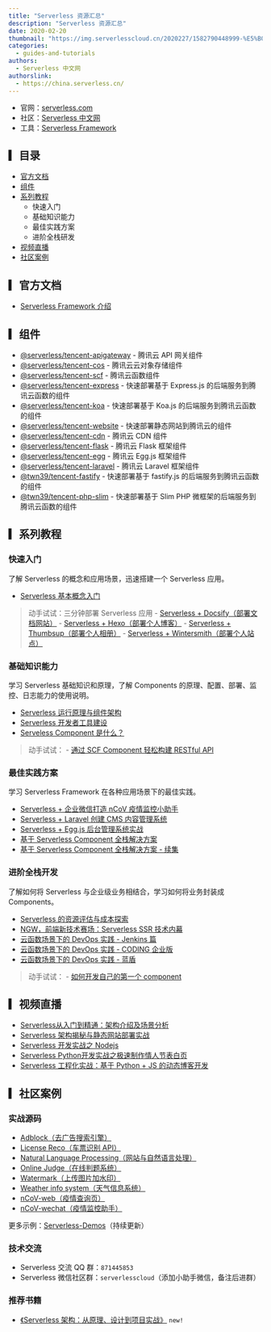 ```yaml
---
title: "Serverless 资源汇总"
description: "Serverless 资源汇总"
date: 2020-02-20
thumbnail: "https://img.serverlesscloud.cn/2020227/1582790448999-%E5%B0%81%E9%9D%A2%E5%9B%BE.jpg"
categories:
  - guides-and-tutorials
authors:
  - Serverless 中文网
authorslink:
  - https://china.serverless.cn/
---
```


- 官网：[serverless.com](https://serverless.com/)
- 社区：[Serverless 中文网](https://china.serverless.cn/)
- 工具：[Serverless Framework](https://cloud.tencent.com/product/sf) 

## ▎目录

- [官方文档](#▎官方文档)
- [组件](#▎组件)
- [系列教程](#▎系列教程)
    - 快速入门
    - 基础知识能力
    - 最佳实践方案
    - 进阶全栈研发
- [视频直播](#▎视频直播)
- [社区案例](#▎社区案例)

## ▎官方文档

- [Serverless Framework 介绍](https://serverless.com/framework/docs/)

## ▎组件

- [@serverless/tencent-apigateway](https://github.com/serverless-components/tencent-apigateway) - 腾讯云 API 网关组件
- [@serverless/tencent-cos](https://github.com/serverless-components/tencent-cos) - 腾讯云云对象存储组件
- [@serverless/tencent-scf](https://github.com/serverless-components/tencent-scf) - 腾讯云函数组件
- [@serverless/tencent-express](https://github.com/serverless-components/tencent-express) - 快速部署基于 Express.js 的后端服务到腾讯云函数的组件
- [@serverless/tencent-koa](https://github.com/serverless-components/tencent-koa) - 快速部署基于 Koa.js 的后端服务到腾讯云函数的组件
- [@serverless/tencent-website](https://github.com/serverless-components/tencent-website) - 快速部署静态网站到腾讯云的组件
- [@serverless/tencent-cdn](https://github.com/serverless-components/tencent-cdn) - 腾讯云 CDN 组件
- [@serverless/tencent-flask](https://github.com/serverless-components/tencent-flask) - 腾讯云 Flask 框架组件
- [@serverless/tencent-egg](https://github.com/serverless-components/tencent-egg) - 腾讯云 Egg.js 框架组件
- [@serverless/tencent-laravel](https://github.com/serverless-components/tencent-laravel) - 腾讯云 Laravel 框架组件
- [@twn39/tencent-fastify](https://github.com/twn39/tencent-fastify) - 快速部署基于 fastify.js 的后端服务到腾讯云函数的组件
- [@twn39/tencent-php-slim](https://github.com/twn39/tencent-php-slim) - 快速部署基于 Slim PHP 微框架的后端服务到腾讯云函数的组件

## ▎系列教程

### 快速入门

了解 Serverless 的概念和应用场景，迅速搭建一个 Serverless 应用。

- [Serverless 基本概念入门](https://serverlesscloud.cn/blog/2019-08-01-serverless-basic-concept/)
> 动手试试：三分钟部署 Serverless 应用
    - [Serverless + Docsify（部署文档网站）](https://serverlesscloud.cn/best-practice/2019-12-14-docsify-with-serverless/)
    - [Serverless + Hexo（部署个人博客）](https://serverlesscloud.cn/best-practice/2019-12-4-Quickly-build-personal-blog/)
    - [Serverless + Thumbsup（部署个人相册）](https://serverlesscloud.cn/best-practice/2019-12-13-Build-personal-album-website-with-serverless/)
    - [Serverless + Wintersmith（部署个人站点）](https://serverlesscloud.cn/best-practice/2020-01-13-Wintersmith-with-serverless/) 

### 基础知识能力

学习 Serverless 基础知识和原理，了解 Components 的原理、配置、部署、监控、日志能力的使用说明。

- [Serverless 运行原理与组件架构](https://serverlesscloud.cn/blog/2019-08-21-serverless-operation-architecture/)
- [Serverless 开发者工具建设](https://serverlesscloud.cn/blog/2019-08-25-serverless-developer-tools/)
- [Serveless Component 是什么？](https://serverlesscloud.cn/blog/2018-04-25-what-are-serverless-components-how-use/)
> 动手试试：
    - [通过 SCF Component 轻松构建 RESTful API](https://serverlesscloud.cn/best-practice/2019-12-3-Easy-to-build-REST-API/)

### 最佳实践方案

学习 Serverless Framework 在各种应用场景下的最佳实践。

- [Serverless + 企业微信打造 nCoV 疫情监控小助手](https://serverlesscloud.cn/best-practice/2020-02-06-serverless-work-weixin/)
- [Serverless + Laravel 创建 CMS 内容管理系统](https://serverlesscloud.cn/best-practice/2020-01-13-LARAVEL-with-serverless/)
- [Serverless + Egg.js 后台管理系统实战](https://serverlesscloud.cn/best-practice/2020-02-07-serverless-admin-system/)
- [基于 Serverless Component 全栈解决方案](https://serverlesscloud.cn/best-practice/2019-12-5-Full-stack-solution-based-on-serverless-component/)
- [基于 Serverless Component 全栈解决方案 - 续集](https://serverlesscloud.cn/best-practice/2019-12-11-serverless-fullstack-vue-practice-pro/)

### 进阶全栈开发

了解如何将 Serverless 与企业级业务相结合，学习如何将业务封装成 Components。

- [Serverless 的资源评估与成本探索](https://serverlesscloud.cn/blog/2019-12-10-resource-cost)
- [NGW，前端新技术赛场：Serverless SSR 技术内幕](https://serverlesscloud.cn/blog/2019-11-15-serverless-ssr)
- [云函数场景下的 DevOps 实践 - Jenkins 篇](https://cloud.tencent.com/developer/article/1461708)
- [云函数场景下的 DevOps 实践 - CODING 企业版](https://cloud.tencent.com/developer/article/1467480)
- [云函数场景下的 DevOps 实践 - 蓝盾](https://cloud.tencent.com/developer/article/1479998)
> 动手试试：
    - [如何开发自己的第一个 component](https://serverlesscloud.cn/best-practice/2019-12-12-how-write-first-serverless-component/)


## ▎视频直播

- [Serverless从入门到精通：架构介绍及场景分析](https://cloud.tencent.com/edu/learning/live-1440)
- [Serverless 架构揭秘与静态网站部署实战](https://cloud.tencent.com/edu/learning/live-1879)
- [Serverless 开发实战之 Nodejs](https://cloud.tencent.com/edu/learning/live-1888)
- [Serverless Python开发实战之极速制作情人节表白页](https://cloud.tencent.com/edu/learning/live-1910)
- [Serverless 工程化实战：基于 Python + JS 的动态博客开发](https://cloud.tencent.com/edu/learning/live-1926)

## ▎社区案例

### 实战源码

- [Adblock（去广告搜索引擎）](https://github.com/TencentCloud/Serverless-demos/tree/master/Adblock（去广告搜索引擎）)
- [License Reco（车票识别 API）](https://github.com/TencentCloud/Serverless-demos/tree/master/License%20Reco%EF%BC%88%E8%BD%A6%E7%A5%A8%E8%AF%86%E5%88%AB%20API%EF%BC%89)
- [Natural Language Processing（网站与自然语言处理）](https://github.com/TencentCloud/Serverless-demos/tree/master/Natural%20Language%20Processing%EF%BC%88%E7%BD%91%E7%AB%99%E4%B8%8E%E8%87%AA%E7%84%B6%E8%AF%AD%E8%A8%80%E5%A4%84%E7%90%86%EF%BC%89)
- [Online Judge（在线判题系统）](https://github.com/TencentCloud/Serverless-demos/tree/master/Online%20Judge%EF%BC%88%E5%9C%A8%E7%BA%BF%E5%88%A4%E9%A2%98%E7%B3%BB%E7%BB%9F%EF%BC%89)
- [Watermark（上传图片加水印）](https://github.com/TencentCloud/Serverless-demos/tree/master/Watermark（上传图片加水印）)
- [Weather info system（天气信息系统）](https://github.com/TencentCloud/Serverless-demos/tree/master/Weather%20info%20system%EF%BC%88%E5%A4%A9%E6%B0%94%E4%BF%A1%E6%81%AF%E7%B3%BB%E7%BB%9F%EF%BC%89)
- [nCoV-web（疫情查询页）](https://github.com/TencentCloud/Serverless-demos/tree/master/nCoV-web（疫情查询页）)
- [nCoV-wechat（疫情监控助手）](https://github.com/TencentCloud/Serverless-demos/tree/master/nCoV-wechat（疫情监控助手）)

更多示例：[Serverless-Demos](https://github.com/TencentCloud/Serverless-demos)（持续更新）

### 技术交流

- Serverless 交流 QQ 群：`871445853`
- Serverless 微信社区群：`serverlesscloud`（添加小助手微信，备注后进群）

### 推荐书籍

- [《Serverless 架构：从原理、设计到项目实战》](https://china.serverless.com/blog/2019-11-19-anycodes-book/) ```new!```
